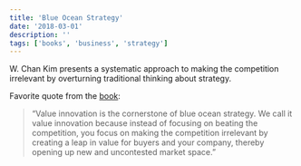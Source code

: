 ```yaml
---
title: 'Blue Ocean Strategy'
date: '2018-03-01'
description: ''
tags: ['books', 'business', 'strategy']
---
```


W. Chan Kim presents a systematic approach to making the competition irrelevant by overturning traditional thinking about strategy.

Favorite quote from the [book](https://amzn.eu/0IYaOwv):

> “Value innovation is the cornerstone of blue ocean strategy. We call it value innovation because instead of focusing on beating the competition, you focus on making the competition irrelevant by creating a leap in value for buyers and your company, thereby opening up new and uncontested market space.”
